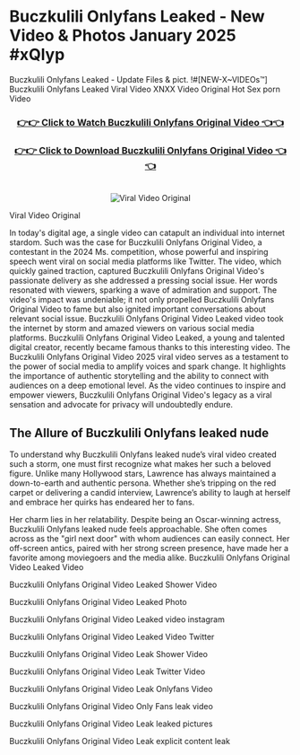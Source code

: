 # Buczkulili Onlyfans Leaked - New Video & Photos January 2025 #xQlyp

Buczkulili Onlyfans Leaked - Update Files & pict. !#[NEW-X~VIDEOs™] Buczkulili Onlyfans Leaked Viral Video XNXX Video Original Hot Sex porn Video
<br>
<div align="center">
<h3><a href="https://links2leaks.com?utm_source=buczkulili&utm_medium=gitlong" rel="nofollow">👉👉 Click to Watch Buczkulili Onlyfans Original Video 👈👈</a></h3>
<h3><a href="https://links2leaks.com?utm_source=buczkulili&utm_medium=gitlong" rel="nofollow">👉👉 Click to Download Buczkulili Onlyfans Original Video 👈👈</a></h3>
<br>
<a href="https://links2leaks.com?utm_source=buczkulili&utm_medium=gitlong" rel="nofollow"><img src="https://i.ibb.co/Gkj2r4b/banner.png" alt="Viral Video Original" style="max-width: 100%; display: inline-block;" data-target="animated-image.originalImage"></a>
</div>

Viral Video Original

In today's digital age, a single video can catapult an individual into internet stardom. Such was the case for Buczkulili Onlyfans Original Video, a contestant in the 2024 Ms. competition, whose powerful and inspiring speech went viral on social media platforms like Twitter.
The video, which quickly gained traction, captured Buczkulili Onlyfans Original Video's passionate delivery as she addressed a pressing social issue. Her words resonated with viewers, sparking a wave of admiration and support. The video's impact was undeniable; it not only propelled Buczkulili Onlyfans Original Video to fame but also ignited important conversations about relevant social issue.
Buczkulili Onlyfans Original Video Leaked video took the internet by storm and amazed viewers on various social media platforms. Buczkulili Onlyfans Original Video Leaked, a young and talented digital creator, recently became famous thanks to this interesting video.
The Buczkulili Onlyfans Original Video 2025 viral video serves as a testament to the power of social media to amplify voices and spark change. It highlights the importance of authentic storytelling and the ability to connect with audiences on a deep emotional level. As the video continues to inspire and empower viewers, Buczkulili Onlyfans Original Video's legacy as a viral sensation and advocate for privacy will undoubtedly endure.

<h2>The Allure of Buczkulili Onlyfans leaked nude</h2>


To understand why Buczkulili Onlyfans leaked nude’s viral video created such a storm, one must first recognize what makes her such a beloved figure. Unlike many Hollywood stars, Lawrence has always maintained a down-to-earth and authentic persona. Whether she’s tripping on the red carpet or delivering a candid interview, Lawrence’s ability to laugh at herself and embrace her quirks has endeared her to fans.

Her charm lies in her relatability. Despite being an Oscar-winning actress, Buczkulili Onlyfans leaked nude feels approachable. She often comes across as the "girl next door" with whom audiences can easily connect. Her off-screen antics, paired with her strong screen presence, have made her a favorite among moviegoers and the media alike.
Buczkulili Onlyfans Original Video Leaked Video

Buczkulili Onlyfans Original Video Leaked Shower Video

Buczkulili Onlyfans Original Video Leaked Photo

Buczkulili Onlyfans Original Video Leaked video instagram

Buczkulili Onlyfans Original Video Leaked Video Twitter

Buczkulili Onlyfans Original Video Leak Shower Video

Buczkulili Onlyfans Original Video Leak Twitter Video

Buczkulili Onlyfans Original Video Leak Onlyfans Video

Buczkulili Onlyfans Original Video Only Fans leak video

Buczkulili Onlyfans Original Video Leak leaked pictures

Buczkulili Onlyfans Original Video Leak explicit content leak